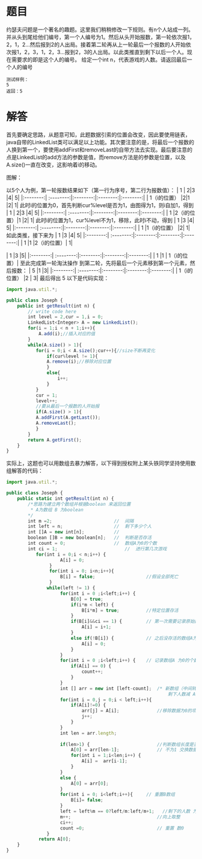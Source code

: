 # 题目
约瑟夫问题是一个著名的趣题。这里我们稍稍修改一下规则。有n个人站成一列。并从头到尾给他们编号，第一个人编号为1。然后从头开始报数，第一轮依次报1，2，1，2...然后报到2的人出局。接着第二轮再从上一轮最后一个报数的人开始依次报1，2，3，1，2，3...报到2，3的人出局。以此类推直到剩下以后一个人。现在需要求的即是这个人的编号。
给定一个int n，代表游戏的人数。请返回最后一个人的编号
```
测试样例：
5
返回：5
```
# 解答
首先要确定思路，从题意可知，此题数据引索的位置会改变，因此要使用链表，java自带的LinkedList类可以满足以上功能。其次要注意的是，将最后一个报数的人换到第一个，要使用addFirst和removeLast的自带方法去实现。最后要注意的点是LinkedList的add方法的参数是值，而remove方法是的参数是位置，以及A.size()一直在改变，这影响着i的移动。

图解：

以5个人为例，第一轮报数结果如下（第一行为序号，第二行为报数值）：
| 1 |  2|3 |4| 5| 
|:--------:| :--------:|:--------:|:--------:|:--------:|
| 1（i的位置） |2|1 |2| 1|
此时i的位置为0，首先判断cur%level是否为1，由图得为1，则i自加1，得到
| 1 |  2|3 |4| 5| 
|:--------:| :--------:|:--------:|:--------:|:--------:|
| 1 |2（i的位置）|1 |2| 1|
此时i的位置为1，cur%level不为1，移除，此时i不动，得到
| 1 |3 |4| 5| 
|:--------:| :--------:|:--------:|:--------:|:--------:|
| 1 |1（i的位置） |2| 1|
如此类推，接下来为
| 1 |3 |4| 5| 
|:--------:| :--------:|:--------:|:--------:|:--------:|
| 1 |1 |2（i的位置）| 1|

| 1 |3 |5| 
|:--------:| :--------:|:--------:|:--------:|:--------:|
| 1 |1 | 1（i的位置）|
至此完成第一轮淘汰操作
到第二轮，先将最后一个元素移到第一个元素，然后报数：
| 5 |1 |3| 
|:--------:| :--------:|:--------:|:--------:|:--------:|
| 1（i的位置） |2 | 3|
最后得出 5
以下是代码实现：
```javascript
import java.util.*;

public class Joseph {
    public int getResult(int n) {
        // write code here
        int level = 2,cur = 1,i = 0;
        LinkedList<Integer> A = new LinkedList();
        for(i = 1;i < n + 1;i++){
            A.add(i);//插入对应的值
        }
        while(A.size() > 1){   
           for(i = 0;i < A.size();cur++){//size不断再变化
               if(cur%level != 1){
               A.remove(i);//移除对应位置
               }
               else{
                   i++;
               }
           }
           cur = 1;
           level++;
           //要从最后一个报数的人开始报
           if(A.size() > 1){
           A.addFirst(A.getLast());
           A.removeLast();
           }
        }
        return A.getFirst();
    }
}
```

实际上，这题也可以用数组去暴力解答，以下得到授权附上某头铁同学坚持使用数组解答的代码：
```javascript
import java.util.*;

public class Joseph {
    public static int getResult(int n) {
        /*思路为建立两个数组并根据boolean 来返回位置
         * A为数组 B 为boolean
    	*/
        int m =2; 						//	间隔
        int left = n;					//	剩下多少个人
        int []A = new int[n];			//	
        boolean []B = new boolean[n];	//	判断是否存活
        int count = 0;					//	数组A为0的个数
        int ci = 1; 						//	进行第几次游戏
           for(int i = 0;i < n;i++) {
    	        	A[i] = 0;	
    	        }
    	        for(int i = 0; i<n;i++){
    	        	B[i] = false;					//假设全部死亡
    	        }
    	       while(left != 1) {
    		        for(int i = 0 ;i<left;i++) {
    		        	B[0] = true;
    		        	if(i*m < left) {
    		        		B[i*m] = true;			//特定位置存活
    		        	}  	
    		        	if(B[i]&&ci == 1) {			// 第一次需要记录原始数据
    		        		A[i] = i+1;				
    		        	}
    		        	else if(!B[i]) {			// 之后没存活的数组A为0
    		        		A[i] = 0;
    		        	}	
    		        }
    		        for(int i = 0 ;i<left;i++) {	// 记录数组A 为0的个数
    		        	if(A[i] == 0) {
    		        		count++;
    		        	}
    		        }
    		        int [] arr = new int [left-count];	/* 新数组（中间转换）长度为
    		        										剩下人数减 A数组0的个数*/
    		        for(int i = 0,j = 0;i < left;i++){
    		        	if(A[i]!=0) {
    		        		arr[j] = A[i];				//移除数据为0的项， 合成新数组
    		        		j++;
    		        	}
    		        }
    		        int len = arr.length;
    		        
	    		    if(len>1) {    						//判断数组长度是否为1
	    		        A[0] = arr[len-1];				// 不为1 交换数据					
	    		        for(int i = 1;i<len;i++) {
	    		        	A[i] =  arr[i-1];
	    		    	}
	    		    }
	    		    else {
	    		    	A[0] = arr[0];
	    		    }  
    		        for(int i = 0; i<left;i++){		// 重置B数组
    		        	B[i]= false;
    		        }
    		        left = left%m == 0?left/m:left/m+1;   //剩下的人数 为 人数/m 不能整除
    	        	m++;								//向上取整
    	        	ci++;
    	        	count =0;							// 重置 数0
    	       }
        	return A[0];
    }
}
```
